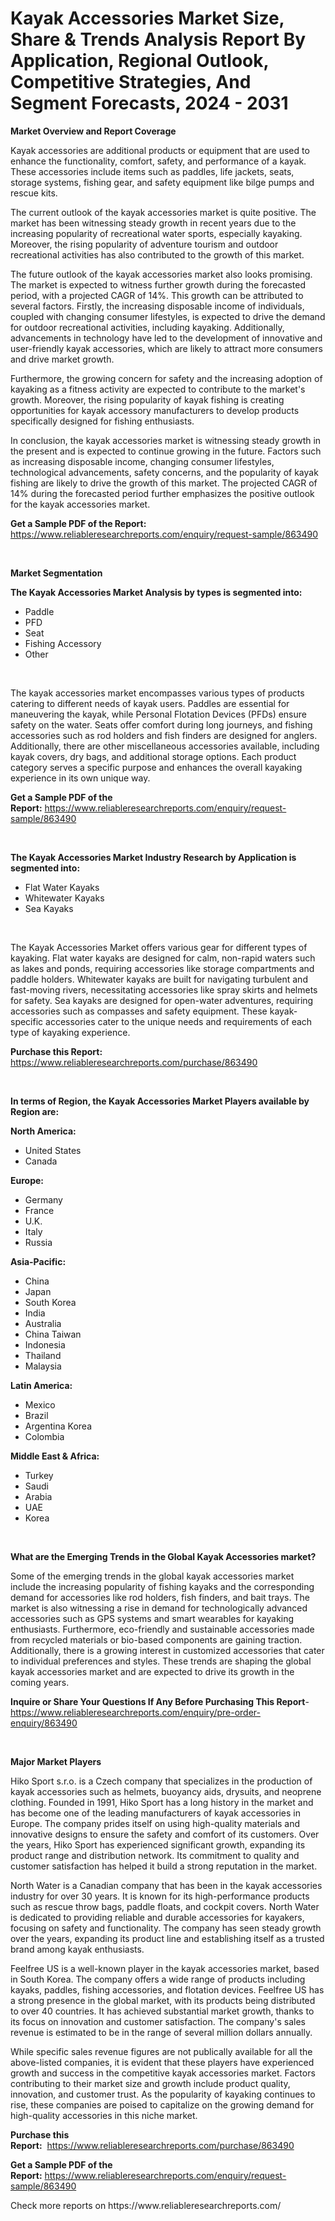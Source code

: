 <p><h1>Kayak Accessories Market Size, Share & Trends Analysis Report By Application, Regional Outlook, Competitive Strategies, And Segment Forecasts, 2024 - 2031</h1></p><p><strong>Market Overview and Report Coverage</strong></p>
<p><p>Kayak accessories are additional products or equipment that are used to enhance the functionality, comfort, safety, and performance of a kayak. These accessories include items such as paddles, life jackets, seats, storage systems, fishing gear, and safety equipment like bilge pumps and rescue kits.</p><p>The current outlook of the kayak accessories market is quite positive. The market has been witnessing steady growth in recent years due to the increasing popularity of recreational water sports, especially kayaking. Moreover, the rising popularity of adventure tourism and outdoor recreational activities has also contributed to the growth of this market.</p><p>The future outlook of the kayak accessories market also looks promising. The market is expected to witness further growth during the forecasted period, with a projected CAGR of 14%. This growth can be attributed to several factors. Firstly, the increasing disposable income of individuals, coupled with changing consumer lifestyles, is expected to drive the demand for outdoor recreational activities, including kayaking. Additionally, advancements in technology have led to the development of innovative and user-friendly kayak accessories, which are likely to attract more consumers and drive market growth.</p><p>Furthermore, the growing concern for safety and the increasing adoption of kayaking as a fitness activity are expected to contribute to the market's growth. Moreover, the rising popularity of kayak fishing is creating opportunities for kayak accessory manufacturers to develop products specifically designed for fishing enthusiasts.</p><p>In conclusion, the kayak accessories market is witnessing steady growth in the present and is expected to continue growing in the future. Factors such as increasing disposable income, changing consumer lifestyles, technological advancements, safety concerns, and the popularity of kayak fishing are likely to drive the growth of this market. The projected CAGR of 14% during the forecasted period further emphasizes the positive outlook for the kayak accessories market.</p></p>
<p><strong>Get a Sample PDF of the Report:</strong> <a href="https://www.reliableresearchreports.com/enquiry/request-sample/863490">https://www.reliableresearchreports.com/enquiry/request-sample/863490</a></p>
<p>&nbsp;</p>
<p><strong>Market Segmentation</strong></p>
<p><strong>The Kayak Accessories Market Analysis by types is segmented into:</strong></p>
<p><ul><li>Paddle</li><li>PFD</li><li>Seat</li><li>Fishing Accessory</li><li>Other</li></ul></p>
<p>&nbsp;</p>
<p><p>The kayak accessories market encompasses various types of products catering to different needs of kayak users. Paddles are essential for maneuvering the kayak, while Personal Flotation Devices (PFDs) ensure safety on the water. Seats offer comfort during long journeys, and fishing accessories such as rod holders and fish finders are designed for anglers. Additionally, there are other miscellaneous accessories available, including kayak covers, dry bags, and additional storage options. Each product category serves a specific purpose and enhances the overall kayaking experience in its own unique way.</p></p>
<p><strong>Get a Sample PDF of the Report:</strong>&nbsp;<a href="https://www.reliableresearchreports.com/enquiry/request-sample/863490">https://www.reliableresearchreports.com/enquiry/request-sample/863490</a></p>
<p>&nbsp;</p>
<p><strong>The Kayak Accessories Market Industry Research by Application is segmented into:</strong></p>
<p><ul><li>Flat Water Kayaks</li><li>Whitewater Kayaks</li><li>Sea Kayaks</li></ul></p>
<p>&nbsp;</p>
<p><p>The Kayak Accessories Market offers various gear for different types of kayaking. Flat water kayaks are designed for calm, non-rapid waters such as lakes and ponds, requiring accessories like storage compartments and paddle holders. Whitewater kayaks are built for navigating turbulent and fast-moving rivers, necessitating accessories like spray skirts and helmets for safety. Sea kayaks are designed for open-water adventures, requiring accessories such as compasses and safety equipment. These kayak-specific accessories cater to the unique needs and requirements of each type of kayaking experience.</p></p>
<p><strong>Purchase this Report:</strong>&nbsp; <a href="https://www.reliableresearchreports.com/purchase/863490">https://www.reliableresearchreports.com/purchase/863490</a></p>
<p>&nbsp;</p>
<p><strong>In terms of Region, the Kayak Accessories Market Players available by Region are:</strong></p>
<p>
    <p> <strong> North America: </strong>
        <ul>
            <li>United States</li>
            <li>Canada</li>
        </ul>
        </p> 
    <p> <strong> Europe: </strong>
        <ul>
            <li>Germany</li>
            <li>France</li>
            <li>U.K.</li>
            <li>Italy</li>
            <li>Russia</li>
        </ul>
        </p> 
    <p> <strong> Asia-Pacific: </strong>
        <ul>
            <li>China</li>
            <li>Japan</li>
            <li>South Korea</li>
            <li>India</li>
            <li>Australia</li>
            <li>China Taiwan</li>
            <li>Indonesia</li>
            <li>Thailand</li>
            <li>Malaysia</li>
        </ul>
        </p> 
    <p> <strong> Latin America: </strong>
        <ul>
            <li>Mexico</li>
            <li>Brazil</li>
            <li>Argentina Korea</li>
            <li>Colombia</li>
        </ul>
        </p> 
    <p> <strong> Middle East & Africa: </strong>
        <ul>
            <li>Turkey</li>
            <li>Saudi</li>
            <li>Arabia</li>
            <li>UAE</li>
            <li>Korea</li>
        </ul>
    </p>
    </p>
<p>&nbsp;</p>
<p><strong>What are the Emerging Trends in the Global Kayak Accessories market?</strong></p>
<p><p>Some of the emerging trends in the global kayak accessories market include the increasing popularity of fishing kayaks and the corresponding demand for accessories like rod holders, fish finders, and bait trays. The market is also witnessing a rise in demand for technologically advanced accessories such as GPS systems and smart wearables for kayaking enthusiasts. Furthermore, eco-friendly and sustainable accessories made from recycled materials or bio-based components are gaining traction. Additionally, there is a growing interest in customized accessories that cater to individual preferences and styles. These trends are shaping the global kayak accessories market and are expected to drive its growth in the coming years.</p></p>
<p><strong>Inquire or Share Your Questions If Any Before Purchasing This Report</strong>- <a href="https://www.reliableresearchreports.com/enquiry/pre-order-enquiry/863490">https://www.reliableresearchreports.com/enquiry/pre-order-enquiry/863490</a></p>
<p>&nbsp;</p>
<p><strong>Major Market Players</strong></p>
<p><p>Hiko Sport s.r.o. is a Czech company that specializes in the production of kayak accessories such as helmets, buoyancy aids, drysuits, and neoprene clothing. Founded in 1991, Hiko Sport has a long history in the market and has become one of the leading manufacturers of kayak accessories in Europe. The company prides itself on using high-quality materials and innovative designs to ensure the safety and comfort of its customers. Over the years, Hiko Sport has experienced significant growth, expanding its product range and distribution network. Its commitment to quality and customer satisfaction has helped it build a strong reputation in the market.</p><p>North Water is a Canadian company that has been in the kayak accessories industry for over 30 years. It is known for its high-performance products such as rescue throw bags, paddle floats, and cockpit covers. North Water is dedicated to providing reliable and durable accessories for kayakers, focusing on safety and functionality. The company has seen steady growth over the years, expanding its product line and establishing itself as a trusted brand among kayak enthusiasts.</p><p>Feelfree US is a well-known player in the kayak accessories market, based in South Korea. The company offers a wide range of products including kayaks, paddles, fishing accessories, and flotation devices. Feelfree US has a strong presence in the global market, with its products being distributed to over 40 countries. It has achieved substantial market growth, thanks to its focus on innovation and customer satisfaction. The company's sales revenue is estimated to be in the range of several million dollars annually.</p><p>While specific sales revenue figures are not publically available for all the above-listed companies, it is evident that these players have experienced growth and success in the competitive kayak accessories market. Factors contributing to their market size and growth include product quality, innovation, and customer trust. As the popularity of kayaking continues to rise, these companies are poised to capitalize on the growing demand for high-quality accessories in this niche market.</p></p>
<p><strong>Purchase this Report:</strong>&nbsp;&nbsp;<a href="https://www.reliableresearchreports.com/purchase/863490">https://www.reliableresearchreports.com/purchase/863490</a></p>
<p></p>
<p><strong>Get a Sample PDF of the Report:</strong>&nbsp;<a href="https://www.reliableresearchreports.com/enquiry/request-sample/863490">https://www.reliableresearchreports.com/enquiry/request-sample/863490</a></p>
<p>Check more reports on https://www.reliableresearchreports.com/</p>